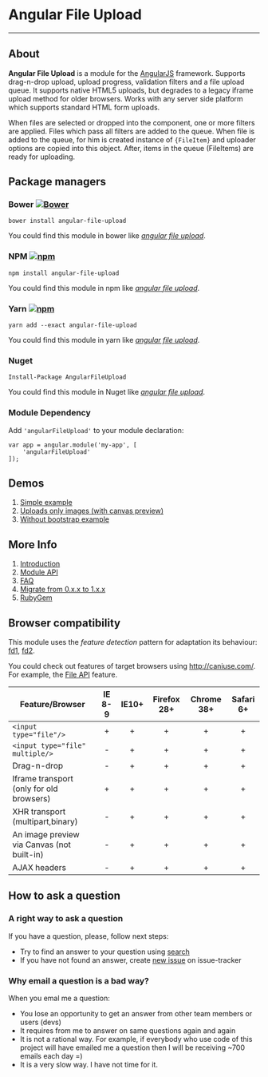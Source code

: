 # Angular File Upload

---

## About

**Angular File Upload** is a module for the [AngularJS](http://angularjs.org/) framework. Supports drag-n-drop upload, upload progress, validation filters and a file upload queue. It supports native HTML5 uploads, but degrades to a legacy iframe upload method for older browsers. Works with any server side platform which supports standard HTML form uploads.

When files are selected or dropped into the component, one or more filters are applied. Files which pass all filters are added to the queue. When file is added to the queue, for him is created instance of `{FileItem}` and uploader options are copied into this object. After, items in the queue (FileItems) are ready for uploading.

## Package managers
### Bower [![Bower](https://img.shields.io/bower/v/angular-file-upload.svg)](http://bower.io/search/?q=angular-file-upload)
```
bower install angular-file-upload
```
You could find this module in bower like [_angular file upload_](http://bower.io/search/?q=angular-file-upload).

### NPM [![npm](https://img.shields.io/npm/v/angular-file-upload.svg)](https://www.npmjs.com/search?q=angular-file-upload)
```
npm install angular-file-upload
```
You could find this module in npm like [_angular file upload_](https://www.npmjs.com/search?q=angular-file-upload).

### Yarn [![npm](https://img.shields.io/npm/v/angular-file-upload.svg)](https://www.npmjs.com/search?q=angular-file-upload)
```
yarn add --exact angular-file-upload
```
You could find this module in yarn like [_angular file upload_](https://yarnpkg.com/en/packages?q=angular-file-upload).

### Nuget
```
Install-Package AngularFileUpload
```
You could find this module in Nuget like [_angular file upload_](https://www.nuget.org/packages?q=AngularFileUpload).

### Module Dependency

Add `'angularFileUpload'` to your module declaration:

```
var app = angular.module('my-app', [
    'angularFileUpload'
]);
```

## Demos
1. [Simple example](http://nervgh.github.io/pages/angular-file-upload/examples/simple)
2. [Uploads only images (with canvas preview)](http://nervgh.github.io/pages/angular-file-upload/examples/image-preview)
3. [Without bootstrap example](http://nervgh.github.io/pages/angular-file-upload/examples/without-bootstrap)

## More Info

1. [Introduction](https://github.com/nervgh/angular-file-upload/wiki/Introduction)
2. [Module API](https://github.com/nervgh/angular-file-upload/wiki/Module-API)
3. [FAQ](https://github.com/nervgh/angular-file-upload/wiki/FAQ)
4. [Migrate from 0.x.x to 1.x.x](https://github.com/nervgh/angular-file-upload/wiki/Migrate-from-0.x.x-to-1.x.x)
5. [RubyGem](https://github.com/marthyn/angularjs-file-upload-rails)

## Browser compatibility
This module uses the _feature detection_ pattern for adaptation its behaviour: [fd1](https://github.com/nervgh/angular-file-upload/blob/v2.3.1/src/services/FileUploader.js#L728), 
[fd2](https://github.com/nervgh/angular-file-upload/blob/v2.3.1/examples/image-preview/directives.js#L21).

You could check out features of target browsers using http://caniuse.com/. For example, the [File API](http://caniuse.com/#feat=fileapi) feature.

| Feature/Browser  | IE 8-9 |  IE10+ | Firefox 28+ | Chrome 38+ | Safari 6+ | 
|----------|:---:|:---:|:---:|:---:|:---:|
| `<input type="file"/>` | + | + | + | + | + |
| `<input type="file" multiple/>` | - | + | + | + | + |
| Drag-n-drop | - | + | + | + | + |
| Iframe transport (only for old browsers) | + | + | + | + | + |
| XHR transport (multipart,binary) | - | + | + | + | + |
| An image preview via Canvas (not built-in) | - | + | + | + | + |
| AJAX headers | - | + | + | + | + |


## How to ask a question

### A right way to ask a question
If you have a question, please, follow next steps:
- Try to find an answer to your question using [search](https://github.com/nervgh/angular-file-upload/issues?utf8=%E2%9C%93&q=)
- If you have not found an answer, create [new issue](https://github.com/nervgh/angular-file-upload/issues/new) on issue-tracker

### Why email a question is a bad way?
When you emal me a question:
- You lose an opportunity to get an answer from other team members or users (devs)
- It requires from me to answer on same questions again and again
- It is not a rational way. For example, if everybody who use code of this project will have emailed me a question then I will be receiving ~700 emails each day =)
- It is a very slow way. I have not time for it.

